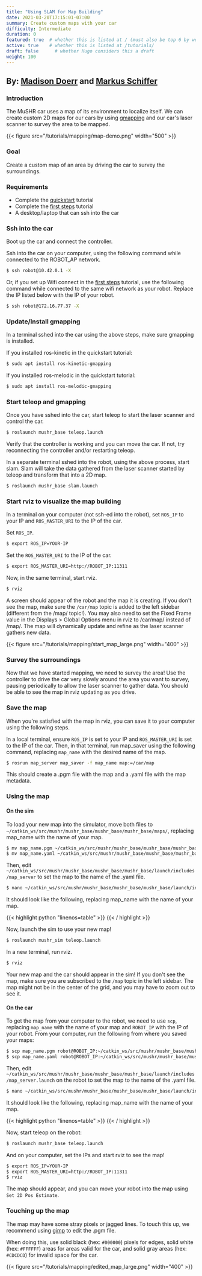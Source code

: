 ```yaml
---
title: "Using SLAM for Map Building"
date: 2021-03-20T17:15:01-07:00
summary: Create custom maps with your car
difficulty: Intermediate
duration: 0
featured: true  # whether this is listed at / (must also be top 6 by weight)
active: true    # whether this is listed at /tutorials/
draft: false      # whether Hugo considers this a draft
weight: 100
---
```


## By: [Madison Doerr](https://mcdoerr.github.io/) and [Markus Schiffer](www.linkedin.com/in/markusschiffer)

### Introduction
The MuSHR car uses a map of its environment to localize itself. We can create 
custom 2D maps for our cars by using [gmapping](http://wiki.ros.org/gmapping) and our car's laser scanner to 
survey the area to be mapped.

{{< figure src="/tutorials/mapping/map-demo.png" width="500" >}}

### Goal
Create a custom map of an area by driving the car to survey the surroundings.

### Requirements
  - Complete the [quickstart](/tutorials/quickstart) tutorial
  - Complete the [first steps](/tutorials/first_steps) tutorial
  - A desktop/laptop that can ssh into the car

### Ssh into the car
Boot up the car and connect the controller. 

Ssh into the car on your computer, using the following command while connected to the ROBOT_AP network.
```bash
$ ssh robot@10.42.0.1 -X
```
Or, if you set up Wifi connect in the [first steps](/tutorials/first_steps) tutorial, use the following command while connected to the same wifi network as your robot. Replace the IP listed below with the IP of your robot.
```bash
$ ssh robot@172.16.77.37 -X
```

### Update/Install gmapping
In a terminal sshed into the car using the above steps, make sure gmapping is installed.

If you installed ros-kinetic in the quickstart tutorial:
```bash
$ sudo apt install ros-kinetic-gmapping
```
If you installed ros-melodic in the quickstart tutorial:
```bash
$ sudo apt install ros-melodic-gmapping
```

### Start teleop and gmapping
Once you have sshed into the car, start teleop to start the laser scanner and control the car.
```bash
$ roslaunch mushr_base teleop.launch
```
Verify that the controller is working and you can move the car. If not, try reconnecting the controller and/or restarting teleop.

In a separate terminal sshed into the robot, using the above process, start slam. Slam will take the data gathered from the laser 
scanner started by teleop and transform that into a 2D map. 
```bash
$ roslaunch mushr_base slam.launch
```

### Start rviz to visualize the map building
In a terminal on your computer (not ssh-ed into the robot), set `ROS_IP` to your IP and `ROS_MASTER_URI` to the IP of the car.

Set `ROS_IP`.
```bash
$ export ROS_IP=YOUR-IP
```

Set the `ROS_MASTER_URI` to the IP of the car.
```bash
$ export ROS_MASTER_URI=http://ROBOT_IP:11311
```

Now, in the same terminal, start rviz.
```bash
$ rviz
```
A screen should appear of the robot and the map it is creating. If you don't see the map, make sure the `/car/map` topic is added to the left sidebar (different from the /map/ topic!). You may also need to set the Fixed Frame value in the Displays > Global Options menu in rviz to /car/map/ instead of /map/. The map will dynamically update and refine as the laser scanner gathers new data.

{{< figure src="/tutorials/mapping/start_map_large.png" width="400" >}}
</br>

### Survey the surroundings
Now that we have started mapping, we need to survey the area! Use the controller to drive the car very slowly around the area you want to survey, pausing periodically to allow the laser scanner to gather data. You should be able to see the map in rviz updating as you drive.

### Save the map
When you're satisfied with the map in rviz, you can save it to your computer using the following steps.

In a local terminal, ensure `ROS_IP` is set to your IP and `ROS_MASTER_URI` is set to the IP of the car. Then, in that terminal, run map_saver using the following command, replacing `map_name` with the desired name of the map.
```bash
$ rosrun map_server map_saver -f map_name map:=/car/map
```
This should create a .pgm file with the map and a .yaml file with the map metadata. 

### Using the map
#### On the sim
To load your new map into the simulator, move both files to `~/catkin_ws/src/mushr/mushr_base/mushr_base/mushr_base/maps/`, replacing map_name with the name of your map.
```bash
$ mv map_name.pgm ~/catkin_ws/src/mushr/mushr_base/mushr_base/mushr_base/maps/
$ mv map_name.yaml ~/catkin_ws/src/mushr/mushr_base/mushr_base/mushr_base/maps/
```
Then, edit `~/catkin_ws/src/mushr/mushr_base/mushr_base/mushr_base/launch/includes/map_server` to set the map to the name of the .yaml file.

```bash
$ nano ~/catkin_ws/src/mushr/mushr_base/mushr_base/mushr_base/launch/includes/map_server.launch
```

It should look like the following, replacing map_name with the name of your map.

{{< highlight python "linenos=table" >}}
<launch>
    <arg name="map" default="$(find mushr_base)/maps/map_name.yaml" />
    <node pkg="map_server" name="map_server" type="map_server" args="$(arg map)" />
</launch>
{{< / highlight >}}

Now, launch the sim to use your new map!
```bash
$ roslaunch mushr_sim teleop.launch
```
In a new terminal, run rviz.
```bash
$ rviz
```
Your new map and the car should appear in the sim! If you don't see the map, make sure you are subscribed to the `/map` topic in the left sidebar. The map might not be in the center of the grid, and you may have to zoom out to see it.
#### On the car
To get the map from your computer to the robot, we need to use `scp`, replacing `map_name` with the name of your map and `ROBOT_IP` with the IP of your robot. From your computer, run the following from where you saved your maps:
```bash
$ scp map_name.pgm robot@ROBOT_IP:~/catkin_ws/src/mushr/mushr_base/mushr_base/mushr_base/maps/
$ scp map_name.yaml robot@ROBOT_IP:~/catkin_ws/src/mushr/mushr_base/mushr_base/mushr_base/maps/
```
Then, edit `~/catkin_ws/src/mushr/mushr_base/mushr_base/mushr_base/launch/includes/map_server.launch` on the robot to set the map to the name of the .yaml file.

```bash
$ nano ~/catkin_ws/src/mushr/mushr_base/mushr_base/mushr_base/launch/includes/map_server.launch
```

It should look like the following, replacing map_name with the name of your map.

{{< highlight python "linenos=table" >}}
<launch>
    <arg name="map" default="$(find mushr_base)/maps/map_name.yaml" />
    <node pkg="map_server" name="map_server" type="map_server" args="$(arg map)" />
</launch>
{{< / highlight >}}

Now, start teleop on the robot:
```bash
$ roslaunch mushr_base teleop.launch
```
And on your computer, set the IPs and start rviz to see the map!
```bash
$ export ROS_IP=YOUR-IP
$ export ROS_MASTER_URI=http://ROBOT_IP:11311
$ rviz
```
The map should appear, and you can move your robot into the map using `Set 2D Pos Estimate`.

### Touching up the map
The map may have some stray pixels or jagged lines. To touch this up, we recommend using [gimp](https://www.gimp.org/) to edit the .pgm file.

When doing this, use solid black (hex: `#000000`) pixels for edges, solid white (hex: `#FFFFFF`) areas for areas valid for the car, and solid gray areas (hex: `#CDCDCD`) for invalid space for the car.

{{< figure src="/tutorials/mapping/edited_map_large.png" width="400" >}}


